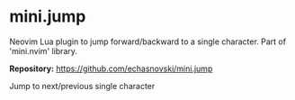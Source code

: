 # mini.jump

Neovim Lua plugin to jump forward/backward to a single character. Part of 'mini.nvim' library.

**Repository:** <https://github.com/echasnovski/mini.jump>

Jump to next/previous single character
